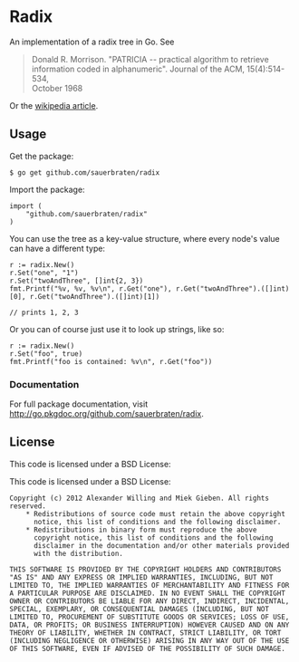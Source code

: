 # Radix

An implementation of a radix tree in Go. See

> Donald R. Morrison. "PATRICIA -- practical algorithm to retrieve              
> information coded in alphanumeric". Journal of the ACM, 15(4):514-534,        
> October 1968    

Or the [wikipedia article](http://en.wikipedia.org/wiki/Radix_tree).

## Usage

Get the package:

	$ go get github.com/sauerbraten/radix

Import the package:

	import (
		"github.com/sauerbraten/radix"
	)

You can use the tree as a key-value structure, where every node's value can have 
a different type:

	r := radix.New()
	r.Set("one", "1")
	r.Set("twoAndThree", []int{2, 3})
	fmt.Printf("%v, %v, %v\n", r.Get("one"), r.Get("twoAndThree").([]int)[0], r.Get("twoAndThree").([]int)[1])
	
	// prints 1, 2, 3

Or you can of course just use it to look up strings, like so:

	r := radix.New()
	r.Set("foo", true)
	fmt.Printf("foo is contained: %v\n", r.Get("foo"))

### Documentation

For full package documentation, visit http://go.pkgdoc.org/github.com/sauerbraten/radix.

## License

This code is licensed under a BSD License:

This code is licensed under a BSD License:

	Copyright (c) 2012 Alexander Willing and Miek Gieben. All rights reserved.
		* Redistributions of source code must retain the above copyright
		  notice, this list of conditions and the following disclaimer.
		* Redistributions in binary form must reproduce the above
		  copyright notice, this list of conditions and the following
		  disclaimer in the documentation and/or other materials provided
		  with the distribution.

	THIS SOFTWARE IS PROVIDED BY THE COPYRIGHT HOLDERS AND CONTRIBUTORS
	"AS IS" AND ANY EXPRESS OR IMPLIED WARRANTIES, INCLUDING, BUT NOT
	LIMITED TO, THE IMPLIED WARRANTIES OF MERCHANTABILITY AND FITNESS FOR
	A PARTICULAR PURPOSE ARE DISCLAIMED. IN NO EVENT SHALL THE COPYRIGHT
	OWNER OR CONTRIBUTORS BE LIABLE FOR ANY DIRECT, INDIRECT, INCIDENTAL,
	SPECIAL, EXEMPLARY, OR CONSEQUENTIAL DAMAGES (INCLUDING, BUT NOT
	LIMITED TO, PROCUREMENT OF SUBSTITUTE GOODS OR SERVICES; LOSS OF USE,
	DATA, OR PROFITS; OR BUSINESS INTERRUPTION) HOWEVER CAUSED AND ON ANY
	THEORY OF LIABILITY, WHETHER IN CONTRACT, STRICT LIABILITY, OR TORT
	(INCLUDING NEGLIGENCE OR OTHERWISE) ARISING IN ANY WAY OUT OF THE USE
	OF THIS SOFTWARE, EVEN IF ADVISED OF THE POSSIBILITY OF SUCH DAMAGE.